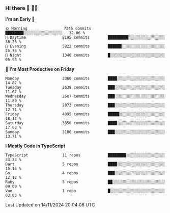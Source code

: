 ### Hi there 👋 🧑‍💻



<!--START_SECTION:waka-->
**I'm an Early 🐤** 

```text
🌞 Morning                7246 commits        ████████░░░░░░░░░░░░░░░░░   32.06 % 
🌆 Daytime                8195 commits        █████████░░░░░░░░░░░░░░░░   36.26 % 
🌃 Evening                5822 commits        ██████░░░░░░░░░░░░░░░░░░░   25.76 % 
🌙 Night                  1340 commits        █░░░░░░░░░░░░░░░░░░░░░░░░   05.93 % 
```
📅 **I'm Most Productive on Friday** 

```text
Monday                   3360 commits        ████░░░░░░░░░░░░░░░░░░░░░   14.87 % 
Tuesday                  2638 commits        ███░░░░░░░░░░░░░░░░░░░░░░   11.67 % 
Wednesday                2687 commits        ███░░░░░░░░░░░░░░░░░░░░░░   11.89 % 
Thursday                 2873 commits        ███░░░░░░░░░░░░░░░░░░░░░░   12.71 % 
Friday                   4095 commits        █████░░░░░░░░░░░░░░░░░░░░   18.12 % 
Saturday                 3850 commits        ████░░░░░░░░░░░░░░░░░░░░░   17.03 % 
Sunday                   3100 commits        ███░░░░░░░░░░░░░░░░░░░░░░   13.71 % 
```


**I Mostly Code in TypeScript** 

```text
TypeScript               11 repos            ████████░░░░░░░░░░░░░░░░░   33.33 % 
Dart                     5 repos             ████░░░░░░░░░░░░░░░░░░░░░   15.15 % 
Go                       4 repos             ███░░░░░░░░░░░░░░░░░░░░░░   12.12 % 
Ruby                     3 repos             ██░░░░░░░░░░░░░░░░░░░░░░░   09.09 % 
Vue                      1 repo              █░░░░░░░░░░░░░░░░░░░░░░░░   03.03 % 
```




 Last Updated on 14/11/2024 20:04:06 UTC
<!--END_SECTION:waka-->


